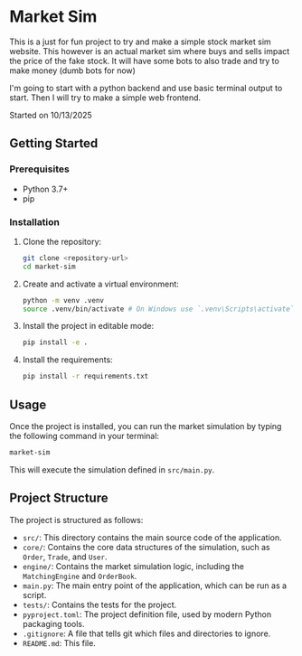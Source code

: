 # Market Sim

This is a just for fun project to try and make a simple stock market sim website. This however is an actual market sim where buys and sells impact the price of the fake stock. It will have some bots to also trade and try to make money (dumb bots for now)

I'm going to start with a python backend and use basic terminal output to start. Then I will try to make a simple web frontend.

Started on 10/13/2025

## Getting Started

### Prerequisites

- Python 3.7+
- pip

### Installation

1. Clone the repository:

   ```bash
   git clone <repository-url>
   cd market-sim
   ```

2. Create and activate a virtual environment:

   ```bash
   python -m venv .venv
   source .venv/bin/activate # On Windows use `.venv\Scripts\activate`
   ```

3. Install the project in editable mode:

   ```bash
   pip install -e .
   ```

4. Install the requirements:

   ```bash
   pip install -r requirements.txt
   ```

## Usage

Once the project is installed, you can run the market simulation by typing the following command in your terminal:

```bash
market-sim
```

This will execute the simulation defined in `src/main.py`.

## Project Structure

The project is structured as follows:

- `src/`: This directory contains the main source code of the application.
- `core/`: Contains the core data structures of the simulation, such as `Order`, `Trade`, and `User`.
- `engine/`: Contains the market simulation logic, including the `MatchingEngine` and `OrderBook`.
- `main.py`: The main entry point of the application, which can be run as a script.
- `tests/`: Contains the tests for the project.
- `pyproject.toml`: The project definition file, used by modern Python packaging tools.
- `.gitignore`: A file that tells git which files and directories to ignore.
- `README.md`: This file.
